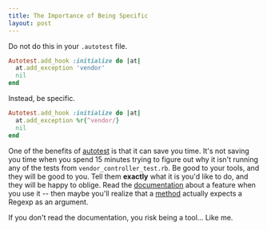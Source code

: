 ```yaml
---
title: The Importance of Being Specific
layout: post
---
```


Do not do this in your <code>.autotest</code> file.

```ruby
Autotest.add_hook :initialize do |at|
  at.add_exception 'vendor'
  nil
end
```

Instead, be specific.

```ruby
Autotest.add_hook :initialize do |at|
  at.add_exception %r{^vendor/}
  nil
end
```

One of the benefits of
[autotest](http://www.zenspider.com/ZSS/Products/ZenTest/) is that it
can save you time. It's not saving you time when you spend 15 minutes
trying to figure out why it isn't running any of the tests from
<code>vendor\_controller\_test.rb</code>. Be good to your tools, and
they will be good to you. Tell them **exactly** what it is you'd like to
do, and they will be happy to oblige. Read the
[documentation](http://zentest.rubyforge.org/ZenTest) about a feature
when you use it -- then maybe you'll realize that a
[method](http://zentest.rubyforge.org/ZenTest/Autotest.html#M000043)
actually expects a Regexp as an argument.

If you don't read the documentation, you risk being a tool... Like me.
